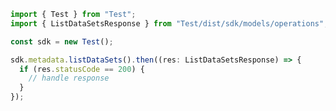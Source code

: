 <!-- Start SDK Example Usage -->


```typescript
import { Test } from "Test";
import { ListDataSetsResponse } from "Test/dist/sdk/models/operations";

const sdk = new Test();

sdk.metadata.listDataSets().then((res: ListDataSetsResponse) => {
  if (res.statusCode == 200) {
    // handle response
  }
});
```
<!-- End SDK Example Usage -->